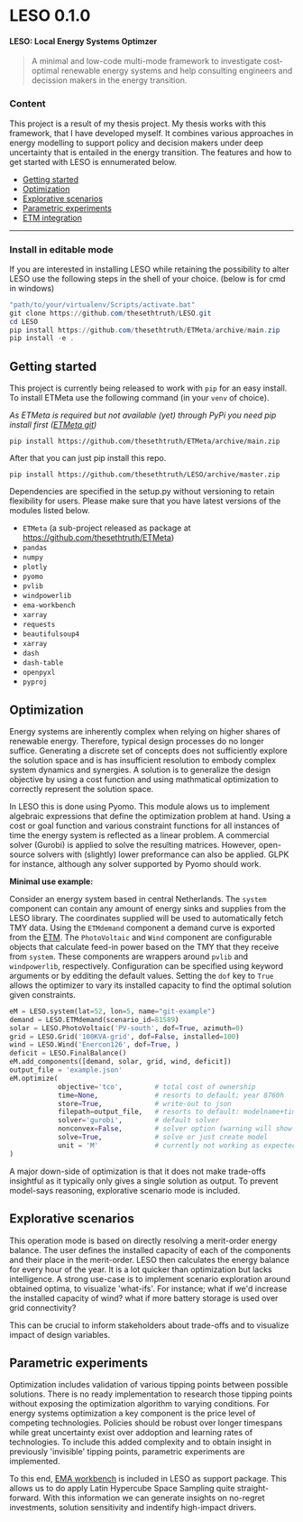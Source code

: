# LESO 0.1.0
#### LESO: Local Energy Systems Optimzer
> A minimal and low-code multi-mode framework to investigate cost-optimal renewable energy systems and help consulting engineers and decission makers in the energy transition.

### Content
This project is a result of my thesis project. My thesis works with this framework, that I have developed myself. It combines various approaches in energy modelling to support policy and decision makers under deep uncertainty that is entailed in the energy transition. The features and how to get started with LESO is ennumerated below.

 * [Getting started](#getting-started)
 * [Optimization](#optimization)
 * [Explorative scenarios](#explorative-scenarios)
 * [Parametric experiments](#parametric-experiments)
 * [ETM integration](#etm-integration)

---
### Install in editable mode
If you are interested in installing LESO while retaining the possibility to alter LESO use the following steps in the shell of your choice. (below is for cmd in windows)

```powershell
"path/to/your/virtualenv/Scripts/activate.bat"
git clone https://github.com/thesethtruth/LESO.git
cd LESO
pip install https://github.com/thesethtruth/ETMeta/archive/main.zip
pip install -e .
```
## Getting started

This project is currently being released to work with `pip` for an easy install.
To install ETMeta use the following command (in your `venv` of choice).

*As ETMeta is required but not available (yet) through PyPi you need pip install first ([ETMeta git](https://github.com/thesethtruth/ETMeta))*

```
pip install https://github.com/thesethtruth/ETMeta/archive/main.zip
```

After that you can just pip install this repo. 

```
pip install https://github.com/thesethtruth/LESO/archive/master.zip
```



Dependencies are specified in the setup.py without versioning to retain flexibility for users. Please make sure that you have latest versions of the modules listed below.

* `ETMeta` (a sub-project released as package at https://github.com/thesethtruth/ETMeta)
* `pandas`
* `numpy`
* `plotly`
* `pyomo`
* `pvlib`
* `windpowerlib`
* `ema-workbench`
* `xarray`
* `requests`
* `beautifulsoup4`
* `xarray`
* `dash`
* `dash-table`
* `openpyxl`
* `pyproj`


## Optimization
Energy systems are inherently complex when relying on higher shares of renewable energy. Therefore, typical design processes do no longer suffice. Generating a discrete set of concepts does not sufficiently explore the solution space and is has insufficient resolution to embody complex system dynamics and synergies. A solution is to generalize the design objective by using a cost function and using mathmatical optimization to correctly represent the solution space. 

In LESO this is done using Pyomo. This module alows us to implement algebraic expressions that define the optimization problem at hand. Using a cost or goal function and various constraint functions for all instances of time the energy system is reflected as a linear problem. A commercial solver (Gurobi) is applied to solve the resulting matrices. However, open-source solvers  with (slightly) lower preformance can also be applied. GLPK for instance, although any solver supported by Pyomo should work.

**Minimal use example:**

Consider an energy system based in central Netherlands. The `system` component can contain any amount of energy sinks and supplies from the LESO library. The coordinates supplied will be used to automatically fetch TMY data. Using the `ETMdemand` component a demand curve is exported from the [ETM](https://pro.energytransitionmodel.com/). The `PhotoVoltaic` and `Wind` component are configurable objects that calculate feed-in power based on the TMY that they receive from `system`. These components are wrappers around `pvlib` and `windpowerlib`, respectively. Configuration can be specified using keyword arguments or by edditing the default values. Setting the `dof` key to `True` allows the optimizer to vary its installed capacity to find the optimal solution given constraints. 
```python
eM = LESO.system(lat=52, lon=5, name="git-example")
demand = LESO.ETMdemand(scenario_id=81589)
solar = LESO.PhotoVoltaic('PV-south', dof=True, azimuth=0)
grid = LESO.Grid('100KVA-grid', dof=False, installed=100)
wind = LESO.Wind('Enercon126', dof=True, )
deficit = LESO.FinalBalance()
eM.add_components([demand, solar, grid, wind, deficit])
output_file = 'example.json'
eM.optimize(
            objective='tco',        # total cost of ownership
            time=None,              # resorts to default; year 8760h
            store=True,             # write-out to json
            filepath=output_file,   # resorts to default: modelname+timestamp
            solver='gurobi',        # default solver
            nonconvex=False,        # solver option (warning will show if needed)
            solve=True,             # solve or just create model
            unit = 'M'              # currently not working as expected
)

```
A major down-side of optimization is that it does not make trade-offs insightful as it typically only gives a single solution as output. To prevent model-says reasoning, explorative scenario mode is included.

## Explorative scenarios
This operation mode is based on directly resolving a merit-order energy balance. The user defines the installed capacity of each of the components and their place in the merit-order. LESO then  calculates the energy balance for every hour of the year. It is a lot quicker than optimization but lacks intelligence. A strong use-case is to implement scenario exploration around obtained optima, to visualize 'what-ifs'. For instance; what if we'd increase the installed capacity of wind? what if more battery storage is used over grid connectivity? 

This can be crucial to inform stakeholders about trade-offs and to visualize impact of design variables.

## Parametric experiments
Optimization includes validation of various tipping points between possible solutions. There is no ready implementation to research those tipping points without exposing the optimization algorithm to varying conditions. For energy systems optimization a key component is the price level of competing technologies. Policies should be robust over longer timespans while great uncertainty exist over addoption and learning rates of technologies. To include this added complexity and to obtain insight in previously 'invisible' tipping points, parametric experiments are implemented. 

To this end, [EMA workbench](https://emaworkbench.readthedocs.io/en/latest/) is included in LESO as support package. This allows us to do apply Latin Hypercube Space Sampling quite straight-forward. With this information we can generate insights on no-regret investments, solution sensitivity and indentify high-impact drivers.
